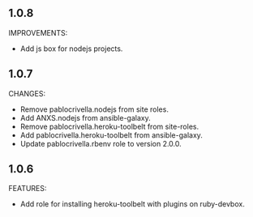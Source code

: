 ## 1.0.8

IMPROVEMENTS:

- Add js box for nodejs projects.

## 1.0.7

CHANGES:

- Remove pablocrivella.nodejs from site roles.
- Add ANXS.nodejs from ansible-galaxy.
- Remove pablocrivella.heroku-toolbelt from site-roles.
- Add pablocrivella.heroku-toolbelt from ansible-galaxy.
- Update pablocrivella.rbenv role to version 2.0.0.

## 1.0.6

FEATURES:

- Add role for installing heroku-toolbelt with plugins on ruby-devbox.
